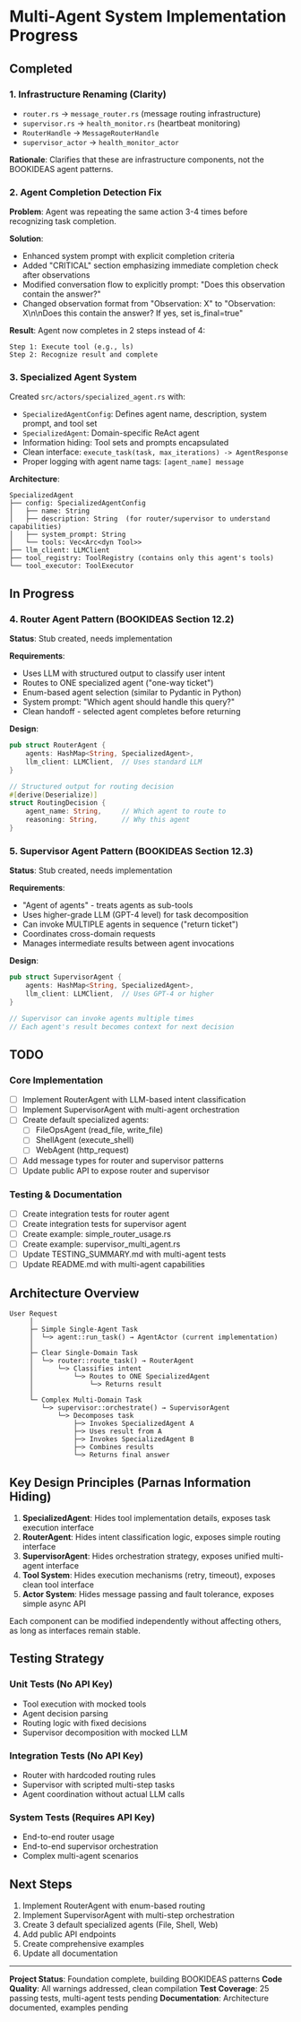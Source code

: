 # Multi-Agent System Implementation Progress

## Completed

### 1. Infrastructure Renaming (Clarity)
- `router.rs` → `message_router.rs` (message routing infrastructure)
- `supervisor.rs` → `health_monitor.rs` (heartbeat monitoring)
- `RouterHandle` → `MessageRouterHandle`
- `supervisor_actor` → `health_monitor_actor`

**Rationale**: Clarifies that these are infrastructure components, not the BOOKIDEAS agent patterns.

### 2. Agent Completion Detection Fix
**Problem**: Agent was repeating the same action 3-4 times before recognizing task completion.

**Solution**:
- Enhanced system prompt with explicit completion criteria
- Added "CRITICAL" section emphasizing immediate completion check after observations
- Modified conversation flow to explicitly prompt: "Does this observation contain the answer?"
- Changed observation format from "Observation: X" to "Observation: X\n\nDoes this contain the answer? If yes, set is_final=true"

**Result**: Agent now completes in 2 steps instead of 4:
```
Step 1: Execute tool (e.g., ls)
Step 2: Recognize result and complete
```

### 3. Specialized Agent System
Created `src/actors/specialized_agent.rs` with:
- `SpecializedAgentConfig`: Defines agent name, description, system prompt, and tool set
- `SpecializedAgent`: Domain-specific ReAct agent
- Information hiding: Tool sets and prompts encapsulated
- Clean interface: `execute_task(task, max_iterations) -> AgentResponse`
- Proper logging with agent name tags: `[agent_name] message`

**Architecture**:
```
SpecializedAgent
├── config: SpecializedAgentConfig
│   ├── name: String
│   ├── description: String  (for router/supervisor to understand capabilities)
│   ├── system_prompt: String
│   └── tools: Vec<Arc<dyn Tool>>
├── llm_client: LLMClient
├── tool_registry: ToolRegistry (contains only this agent's tools)
└── tool_executor: ToolExecutor
```

## In Progress

### 4. Router Agent Pattern (BOOKIDEAS Section 12.2)
**Status**: Stub created, needs implementation

**Requirements**:
- Uses LLM with structured output to classify user intent
- Routes to ONE specialized agent ("one-way ticket")
- Enum-based agent selection (similar to Pydantic in Python)
- System prompt: "Which agent should handle this query?"
- Clean handoff - selected agent completes before returning

**Design**:
```rust
pub struct RouterAgent {
    agents: HashMap<String, SpecializedAgent>,
    llm_client: LLMClient,  // Uses standard LLM
}

// Structured output for routing decision
#[derive(Deserialize)]
struct RoutingDecision {
    agent_name: String,     // Which agent to route to
    reasoning: String,      // Why this agent
}
```

### 5. Supervisor Agent Pattern (BOOKIDEAS Section 12.3)
**Status**: Stub created, needs implementation

**Requirements**:
- "Agent of agents" - treats agents as sub-tools
- Uses higher-grade LLM (GPT-4 level) for task decomposition
- Can invoke MULTIPLE agents in sequence ("return ticket")
- Coordinates cross-domain requests
- Manages intermediate results between agent invocations

**Design**:
```rust
pub struct SupervisorAgent {
    agents: HashMap<String, SpecializedAgent>,
    llm_client: LLMClient,  // Uses GPT-4 or higher
}

// Supervisor can invoke agents multiple times
// Each agent's result becomes context for next decision
```

## TODO

### Core Implementation
- [ ] Implement RouterAgent with LLM-based intent classification
- [ ] Implement SupervisorAgent with multi-agent orchestration
- [ ] Create default specialized agents:
  - [ ] FileOpsAgent (read_file, write_file)
  - [ ] ShellAgent (execute_shell)
  - [ ] WebAgent (http_request)
- [ ] Add message types for router and supervisor patterns
- [ ] Update public API to expose router and supervisor

### Testing & Documentation
- [ ] Create integration tests for router agent
- [ ] Create integration tests for supervisor agent
- [ ] Create example: simple_router_usage.rs
- [ ] Create example: supervisor_multi_agent.rs
- [ ] Update TESTING_SUMMARY.md with multi-agent tests
- [ ] Update README.md with multi-agent capabilities

## Architecture Overview

```
User Request
     │
     ├─ Simple Single-Agent Task
     │  └─> agent::run_task() → AgentActor (current implementation)
     │
     ├─ Clear Single-Domain Task
     │  └─> router::route_task() → RouterAgent
     │      └─> Classifies intent
     │          └─> Routes to ONE SpecializedAgent
     │              └─> Returns result
     │
     └─ Complex Multi-Domain Task
        └─> supervisor::orchestrate() → SupervisorAgent
            └─> Decomposes task
                ├─> Invokes SpecializedAgent A
                ├─> Uses result from A
                ├─> Invokes SpecializedAgent B
                ├─> Combines results
                └─> Returns final answer
```

## Key Design Principles (Parnas Information Hiding)

1. **SpecializedAgent**: Hides tool implementation details, exposes task execution interface
2. **RouterAgent**: Hides intent classification logic, exposes simple routing interface
3. **SupervisorAgent**: Hides orchestration strategy, exposes unified multi-agent interface
4. **Tool System**: Hides execution mechanisms (retry, timeout), exposes clean tool interface
5. **Actor System**: Hides message passing and fault tolerance, exposes simple async API

Each component can be modified independently without affecting others, as long as interfaces remain stable.

## Testing Strategy

### Unit Tests (No API Key)
- Tool execution with mocked tools
- Agent decision parsing
- Routing logic with fixed decisions
- Supervisor decomposition with mocked LLM

### Integration Tests (No API Key)
- Router with hardcoded routing rules
- Supervisor with scripted multi-step tasks
- Agent coordination without actual LLM calls

### System Tests (Requires API Key)
- End-to-end router usage
- End-to-end supervisor orchestration
- Complex multi-agent scenarios

## Next Steps

1. Implement RouterAgent with enum-based routing
2. Implement SupervisorAgent with multi-step orchestration
3. Create 3 default specialized agents (File, Shell, Web)
4. Add public API endpoints
5. Create comprehensive examples
6. Update all documentation

---

**Project Status**: Foundation complete, building BOOKIDEAS patterns
**Code Quality**: All warnings addressed, clean compilation
**Test Coverage**: 25 passing tests, multi-agent tests pending
**Documentation**: Architecture documented, examples pending
